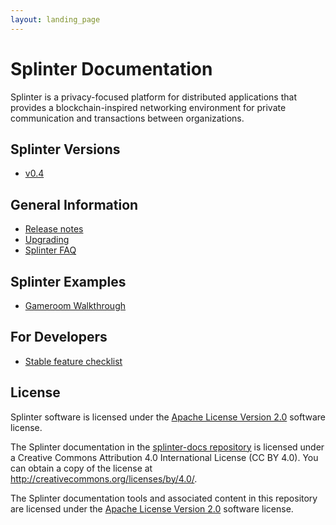 ```yaml
---
layout: landing_page
---
```


# Splinter Documentation

Splinter is a privacy-focused platform for distributed applications that
provides a blockchain-inspired networking environment for private communication
and transactions between organizations.

## Splinter Versions

  * [v0.4](0.4)

## General Information

  * [Release notes](https://github.com/Cargill/splinter/blob/master/RELEASE_NOTES.md)
  * [Upgrading](upgrading/)
  * [Splinter FAQ](faq)

## Splinter Examples

  * [Gameroom Walkthrough](gameroom_walkthrough)

## For Developers

  * [Stable feature checklist](community/stable_feature_checklist.md)

## License

Splinter software is licensed under the [Apache License Version
2.0](https://github.com/Cargill/splinter/blob/master/LICENSE) software license.

The Splinter documentation in the
[splinter-docs repository](https://github.com/Cargill/splinter-docs)
is licensed under a Creative Commons Attribution 4.0 International License
(CC BY 4.0). You can obtain a copy of the license at
<http://creativecommons.org/licenses/by/4.0/>.

The Splinter documentation tools and associated content in this repository are
licensed under the [Apache License Version
2.0](https://github.com/Cargill/splinter/blob/master/LICENSE) software license.
